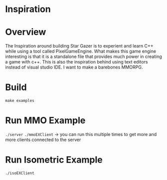 # Inspiration

# Overview
The Inspiration around building Star Gazer is to experient and learn C++ while using a tool called PixelGameEngine. What makes this game engine interesting is that it is a standalone file that provides much power in creating a game with c++. This is also the inspiration behind using text editors instead of visual studio IDE. I want to make a barebones MMORPG.

# Build
`make examples`

# Run MMO Example
`./server`
`./mmoEXClient` -> you can run this multiple times to get more and more clients connected to the server

# Run Isometric Example
`./isoEXClient`